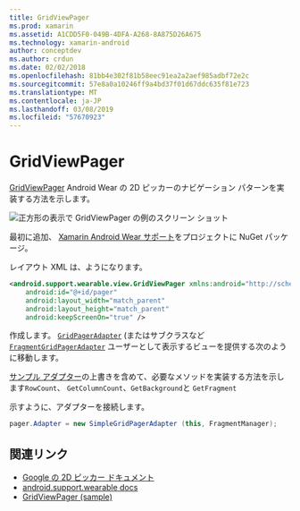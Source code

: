 ```yaml
---
title: GridViewPager
ms.prod: xamarin
ms.assetid: A1CDD5F0-049B-4DFA-A268-8A875D26A675
ms.technology: xamarin-android
author: conceptdev
ms.author: crdun
ms.date: 02/02/2018
ms.openlocfilehash: 81bb4e302f81b58eec91ea2a2aef985adbf72e2c
ms.sourcegitcommit: 57e8a0a10246ff9a4bd37f01d67ddc635f81e723
ms.translationtype: MT
ms.contentlocale: ja-JP
ms.lasthandoff: 03/08/2019
ms.locfileid: "57670923"
---
```

# <a name="gridviewpager"></a>GridViewPager

[GridViewPager](https://developer.xamarin.com/samples/GridViewPager/) Android Wear の 2D ピッカーのナビゲーション パターンを実装する方法を示します。

![正方形の表示で GridViewPager の例のスクリーン ショット](gridviewpager-images/gridviewpager.png)

最初に追加、 [Xamarin Android Wear サポート](https://www.nuget.org/packages/Xamarin.Android.Wear/)をプロジェクトに NuGet パッケージ。

レイアウト XML は、ようになります。

```xml
<android.support.wearable.view.GridViewPager xmlns:android="http://schemas.android.com/apk/res/android"
    android:id="@+id/pager"
    android:layout_width="match_parent"
    android:layout_height="match_parent"
    android:keepScreenOn="true" />
```

作成します。 [`GridPagerAdapter`](https://developer.android.com/reference/android/support/wearable/view/GridPagerAdapter.html)
(またはサブクラスなど [`FragmentGridPagerAdapter`](https://developer.android.com/reference/android/support/wearable/view/FragmentGridPagerAdapter.html)
ユーザーとして表示するビューを提供する次のように移動します。

[サンプル アダプター](https://github.com/xamarin/monodroid-samples/blob/master/wear/GridViewPager/GridViewPager/SimpleGridPagerAdapter.cs)の上書きを含めて、必要なメソッドを実装する方法を示します`RowCount`、 `GetColumnCount`、`GetBackground`と `GetFragment`

示すように、アダプターを接続します。

```csharp
pager.Adapter = new SimpleGridPagerAdapter (this, FragmentManager);
```



## <a name="related-links"></a>関連リンク

- [Google の 2D ピッカー ドキュメント](https://developer.android.com/training/wearables/ui/2d-picker.html)
- [android.support.wearable docs](https://developer.android.com/reference/android/support/wearable/view/package-summary.html)
- [GridViewPager (sample)](https://developer.xamarin.com/samples/GridViewPager/)
